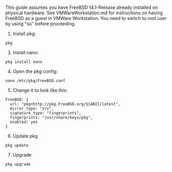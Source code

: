 This guide assumes you have FreeBSD 14.1-Release already installed on physical hardware.
See VMWareWorkstation.md for instructions on having FreeBSD as a guest in VMWare Workstation.
You need to switch to root user by using "su" before proceeding.

1. Install pkg:  
```
pkg
```
3. Install nano:  
```
pkg install nano  
```
4. Open the pkg config:  
```
nano /etc/pkg/FreeBSD.conf
```
5. Change it to look like this:  
```
FreeBSD: {  
  url: "pkg+http://pkg.FreeBSD.org/${ABI}/latest",  
  mirror_type: "srv",  
  signature_type: "fingerprints",  
  fingerprints: "/usr/share/keys/pkg",  
  enabled: yes  
}
```
6. Update pkg
```
pkg update
```
7. Upgrade
```
pkg upgrade
```

